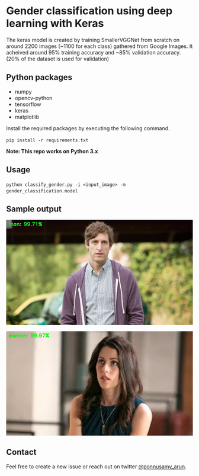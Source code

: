 # Gender classification using deep learning with Keras
The keras model is created by training SmallerVGGNet from scratch on around 2200 images (~1100 for each class) gathered from Google Images. It acheived around 95% training accuracy and ~85% validation accuracy. (20% of the dataset is used for validation)

## Python packages
* numpy
* opencv-python
* tensorflow
* keras
* matplotlib

Install the required packages by executing the following command.

`pip install -r requirements.txt`

**Note: This repo works on Python 3.x** 

## Usage
`python classify_gender.py -i <input_image> -m gender_classification.model`

## Sample output
![](sample_output1.jpg)

![](sample_output2.jpg)

## Contact
Feel free to create a new issue or reach out on twitter [@ponnusamy_arun](twitter.com/ponnusamy_arun).
